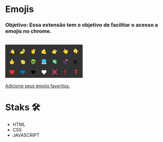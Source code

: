 # Emojis

### Objetivo: Essa extensão tem o objetivo de facilitar o acesso a emojis no chrome.

<br>
<img src ='./img/emojis.png'>

[Adicione seus emojis favoritos.](https://getemoji.com/)
<br>
# Staks 🛠
- HTML
- CSS
- JAVASCRIPT